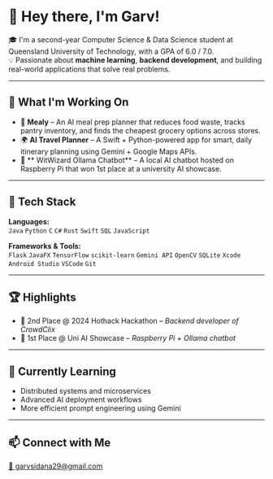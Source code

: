 # 👋 Hey there, I'm Garv!

🎓 I'm a second-year Computer Science & Data Science student at Queensland University of Technology, with a GPA of 6.0 / 7.0.  
💡 Passionate about **machine learning**, **backend development**, and building real-world applications that solve real problems.

---

## 🚀 What I'm Working On
- 🧠 **Mealy** – An AI meal prep planner that reduces food waste, tracks pantry inventory, and finds the cheapest grocery options across stores.
- 🌍 **AI Travel Planner** – A Swift + Python-powered app for smart, daily itinerary planning using Gemini + Google Maps APIs.
- 🤖 ** WitWizard Ollama Chatbot** – A local AI chatbot hosted on Raspberry Pi that won 1st place at a university AI showcase.

---

## 🧰 Tech Stack
**Languages:**  
`Java` `Python` `C` `C#` `Rust` `Swift` `SQL` `JavaScript`

**Frameworks & Tools:**  
`Flask` `JavaFX` `TensorFlow` `scikit-learn` `Gemini API` `OpenCV` `SQLite` `Xcode` `Android Studio` `VSCode` `Git`

---

## 🏆 Highlights
- 🥈 2nd Place @ 2024 Hothack Hackathon – *Backend developer of CrowdClix*
- 🥇 1st Place @ Uni AI Showcase – *Raspberry Pi + Ollama chatbot*

---

## 🌱 Currently Learning
- Distributed systems and microservices  
- Advanced AI deployment workflows  
- More efficient prompt engineering using Gemini

---

## 📫 Connect with Me
[📧 garvsidana29@gmail.com](mailto:garvsidana29@gmail.com)  




